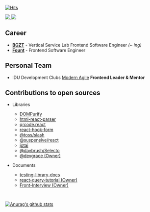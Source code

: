[![Hits](https://hits.seeyoufarm.com/api/count/incr/badge.svg?url=https%3A%2F%2Fgithub.com%2Fssi02014&count_bg=%2379C83D&title_bg=%23555555&icon=compropago.svg&icon_color=%23E7E7E7&title=hits&edge_flat=false)](https://hits.seeyoufarm.com)
<br />

<div>
  <a href="https://www.linkedin.com/in/%EB%AF%BC%EC%9E%AC-%EC%A0%84-b07774216" target="_blank">
    <img src="https://img.shields.io/badge/LinkedIn-3776AB?style=for-the-badge&logo=linkedin&logoColor=white" />
  </a>
  <a href="https://blog.naver.com/ssi02014" target="_blank">
    <img src="https://img.shields.io/badge/Naver Blog-03C75A?style=for-the-badge&logo=naver&logoColor=white" />
  </a>
</div>

## Career
- <b>[BGZT](https://bgzt.co.kr/)</b> - Vertical Service Lab Frontend Software Engineer <i>(~ ing)</i></b>
- <b>[Fount](https://fount.co/)</b> - Frontend Software Engineer 

## Personal Team
- IDU Development Clubs [Modern Agile](https://modern-agile-official-client.vercel.app/) <b> Frontend Leader & Mentor </b>

## Contributions to open sources
- Libraries
  - [DOMPurify](https://github.com/cure53/DOMPurify/issues?q=involves%3Assi02014+)
  - [html-react-parser](https://github.com/remarkablemark/html-react-parser/issues?q=involves%3Assi02014+)
  - [qrcode.react](https://github.com/zpao/qrcode.react/issues?q=involves%3Assi02014+)
  - [react-hook-form](https://github.com/react-hook-form/react-hook-form/issues?q=involves%3Assi02014+)
  - [@toss/slash](https://github.com/toss/slash/pulls?q=is%3Apr+is%3Amerged+author%3Assi02014+)
  - [@suspensive/react](https://github.com/suspensive/react/issues?q=involves%3Assi02014+)
  - [jotai](https://github.com/pmndrs/jotai/pulls?q=involves%3Assi02014)
  - [@daybrush/Selecto](https://github.com/daybrush/selecto/pulls?q=is%3Apr+is%3Amerged+author%3Assi02014+)
  - [@devgrace (Owner)](https://github.com/Team-Grace/devgrace)

- Documents
  - [testing-library-docs](https://github.com/testing-library/testing-library-docs/pulls?q=is%3Apr+is%3Amerged+author%3Assi02014+)
  - [react-query-tutorial (Owner)](https://github.com/ssi02014/react-query-tutorial)
  - [Front-Interview (Owner)](https://github.com/ssi02014/Front-Interview)

<br />

[![Anurag's github stats](https://github-readme-stats.vercel.app/api?username=ssi02014)](https://github.com/anuraghazra/github-readme-stats)
